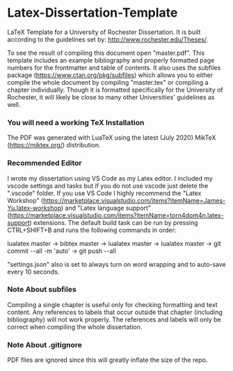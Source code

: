 # Latex-Dissertation-Template
 LaTeX Template for a University of Rochester Dissertation. It is built according to the guidelines set by: http://www.rochester.edu/Theses/. 
 
To see the result of compiling this document open "master.pdf". This template includes an example bibliography and properly formatted page numbers for the frontmatter and table of contents. It also uses the subfiles package (https://www.ctan.org/pkg/subfiles) which allows you to either compile the whole document by compiling "master.tex" or compiling a chapter individually. Though it is formatted specifically for the University of Rochester, it will likely be close to many other Universities' guidelines as well. 

### You will need a working TeX Installation
The PDF was generated with LuaTeX using the latest (July 2020) MikTeX (https://miktex.org/) distribution. 

### Recommended Editor

I wrote my dissertation using VS Code as my Latex editor. I included my vscode settings and tasks but if you do not use vscode just delete the ".vscode" folder. If you use VS Code I highly recommend the "Latex Workshop" (https://marketplace.visualstudio.com/items?itemName=James-Yu.latex-workshop) and "Latex language support" (https://marketplace.visualstudio.com/items?itemName=torn4dom4n.latex-support) extensions. The default build task can be run by pressing CTRL+SHIFT+B and runs the following commands in order:

lualatex master -> bibtex master -> lualatex master -> lualatex master -> git commit --all -m 'auto' -> git push --all

"settings.json" also is set to always turn on word wrapping and to auto-save every 10 seconds.  

### Note About subfiles
Compiling a single chapter is useful only for checking formatting and text content. Any references to labels that occur outside that chapter (including bibliography) will not work properly. The references and labels will only be correct when compiling the whole dissertation. 


### Note About .gitignore
PDF files are ignored since this will greatly inflate the size of the repo.
